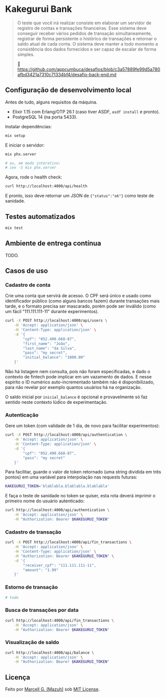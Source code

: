 # Kakegurui Bank

> O teste que você irá realizar consiste em elaborar um servidor de registro de contas e
> transações financeiras. Esse sistema deve conseguir receber vários pedidos de transação
> simultaneamente, registrar de forma persistente o histórico de transações e retornar o
> saldo atual de cada conta. O sistema deve manter a todo momento a consistência dos dados
> fornecidos e ser capaz de escalar de forma simples.
>
> 🔗 https://github.com/appcumbuca/desafios/blob/c3a57889fe99d5a780afbd3421a7310c71334bf4/desafio-back-end.md

## Configuração de desenvolvimento local

Antes de tudo, alguns requisitos da máquina.

- Elixir 1.15 com Erlang/OTP 26.1 (caso tiver ASDF, `asdf install` e pronto).
- PostgreSQL 14 (na porta 5433).

Instalar dependências:

```sh
mix setup
```

E iniciar o servidor:

```sh
mix phx.server

# ou, em modo interativo:
# iex -S mix phx.server
```

Agora, rode o health check:

```sh
curl http://localhost:4000/api/health
```

E pronto, isso deve retornar um JSON de `{"status":"ok"}` como teste de sanidade.

## Testes automatizados

```sh
mix test
```

## Ambiente de entrega contínua

TODO.

## Casos de uso

### Cadastro de conta

Crie uma conta que servirá de acesso. O CPF será único e usado como identificador público (como
alguns bancos fazem) durante transações mais tarde, e o formato precisa ser mascarado, porém pode
ser inválido (como um fácil "111.111.111-11" durante experimentos).

```sh
curl -X POST http://localhost:4000/api/users \
    -H 'Accept: application/json' \
    -H 'Content-Type: application/json' \
    -d '{
        "cpf": "052.490.668-87",
        "first_name": "João",
        "last_name": "da Silva",
        "pass": "my secret",
        "initial_balance": "1000.00"
    }'
```

Não há listagem nem consulta, pois não foram especificadas, e dado o contexto de fintech
pode implicar em um vazamento de dados. E nesse espírito o ID numérico auto-incrementado
também não é disponibilizado, para não revelar por exemplo quantos usuários há na organização.

O saldo inicial por `inicial_balance` é opcional e provavelmente só faz sentido neste
contexto lúdico de experimentação.

### Autenticação

Gere um token (com validade de 1 dia, de novo para facilitar experimentos):

```sh
curl -X POST http://localhost:4000/api/authentication \
    -H 'Accept: application/json' \
    -H 'Content-Type: application/json' \
    -d '{
        "cpf": "052.490.668-87",
        "pass": "my secret"
    }'
```

Para facilitar, guarde o valor de token retornado (uma string dividida em três pontos) em uma
variável para interpolação nas requests futuras:

```sh
KAKEGURUI_TOKEN='blablabla.blablabla.blablabla'
```

E faça o teste de sanidade no token se quiser, esta rota deverá imprimir o
primeiro nome do usuário autenticado:

```sh
curl http://localhost:4000/api/authentication \
    -H 'Accept: application/json' \
    -H "Authorization: Bearer $KAKEGURUI_TOKEN"
```

### Cadastro de transação

```sh
curl -X POST http://localhost:4000/api/fin_transactions \
    -H 'Accept: application/json' \
    -H 'Content-Type: application/json' \
    -H "Authorization: Bearer $KAKEGURUI_TOKEN" \
    -d '{
        "receiver_cpf": "111.111.111-11",
        "amount": "1.99"
    }'
```

### Estorno de transação

```sh
# todo
```

### Busca de transações por data

```sh
curl http://localhost:4000/api/fin_transactions \
    -H 'Accept: application/json' \
    -H "Authorization: Bearer $KAKEGURUI_TOKEN"
```

### Visualização de saldo

```sh
curl http://localhost:4000/api/balance \
    -H 'Accept: application/json' \
    -H "Authorization: Bearer $KAKEGURUI_TOKEN"
```

## Licença

Feito por [Marcell G. (Mazuh)](https://github.com/Mazuh/kakegurui-bank)
sob [MIT License](https://github.com/Mazuh/kakegurui-bank/blob/main/LICENSE).
